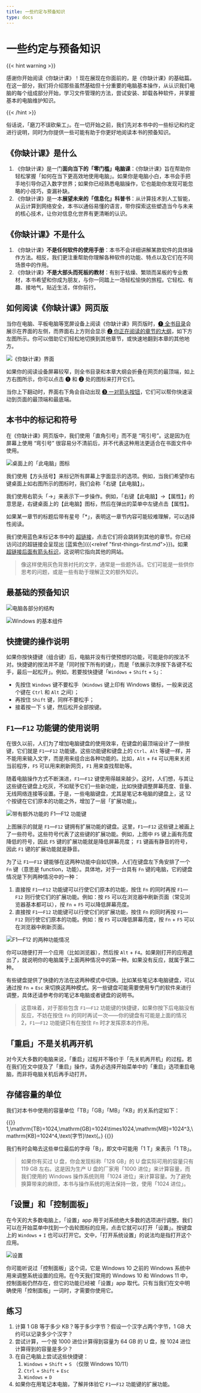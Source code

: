 ```yaml
---
title: 一些约定与预备知识
type: docs
---
```


# 一些约定与预备知识

{{< hint warning >}}

感谢你开始阅读《你缺计课》！现在展现在你面前的，是《你缺计课》的基础篇。在这一部分，我们将介绍那些虽然基础但十分重要的电脑基本操作，从认识我们电脑的每个组成部分开始，学习文件管理的方法，尝试安装、卸载各种软件，并掌握基本的电脑维护知识。

{{< /hint >}}

俗话说，「磨刀不误砍柴工」。在一切开始之前，我们先对本书中的一些标记和约定进行说明，同时为你提供一些可能有助于你更好地阅读本书的预备知识。

## 《你缺计课》是什么

1. 《你缺计课》是一门**面向当下的「零门槛」电脑课**：《你缺计课》旨在帮助你轻松掌握「如何在当下更高效地使用电脑」。如果你是电脑小白，本书会手把手地引导你迈入数字世界；如果你已经熟悉电脑操作，它也能助你发现可能忽略的小技巧，查漏补缺。
2. 《你缺计课》是一本**展望未来的「信息化」科普书**：从计算技术到人工智能，从云计算到网络安全，本书以通俗易懂的语言，带你探索这些塑造当今与未来的核心技术，让你对信息化世界有更清晰的认识。

## 《你缺计课》不是什么

1. 《你缺计课》**不是任何软件的使用手册**：本书不会详细讲解某款软件的具体操作方法。相反，我们更注重帮助你理解各种软件的功能、特点以及它们在不同场景中的作用。
2. 《你缺计课》**不是大部头而死板的教材**：有别于枯燥、繁琐而呆板的专业教材，本书希望和你成为朋友，与你一同踏上一场轻松愉快的旅程。它轻松、有趣、接地气，贴近生活，伴你前行。

## 如何阅读《你缺计课》网页版

当你在电脑、平板电脑等宽屏设备上阅读《你缺计课》网页版时，<u>➊ 全书目录</u>会展示在界面的左侧，而界面右上方则会显示 <u>➋ 你正在阅读的章节的大纲</u>，如下方左图所示。你可以借助它们轻松地切换到其他章节，或快速地翻到本章的其他地方。

![《你缺计课》界面](first-things-first/Missing_homepages.png#center)

如果你的阅读设备屏幕较窄，则全书目录和本章大纲会折叠在网页的最顶端，如上方右图所示，你可以点击 ➊ 和 ➋ 处的图标来打开它们。

当你上下翻动时，界面右下角会自动出现 <u>➌ 一对箭头按钮</u>，它们可以帮你快速滚动到页面的最顶端和最底端。

## 本书中的标记和符号

在《你缺计课》网页版中，我们使用「直角引号」而不是 “弯引号”。这是因为在屏幕上使用 “弯引号” 很容易分不清前后，并不代表这种用法更适合在书面文件中使用。

![桌面上的「此电脑」图标](first-things-first/This_PC.png#floatright)

我们使用【方头括号】来标记所有屏幕上字面显示的选项。例如，当我们希望你右键桌面上如右图所示的图标时，我们会称「右键【此电脑】」。

我们使用右箭头「→」来表示下一步操作。例如，「右键【此电脑】→【属性】」的意思是，右键桌面上的【此电脑】图标，然后在弹出的菜单中左键点击【属性】。

如果某一章节的标题后带有星号「*」，表明这一章节内容可能较难理解，可以选择性阅读。

我们使用蓝色来标记本书中的 <a href="javascript:void(0);">超链接</a>，点击它们将会跳转到其他的章节。你已经访问过的超链接会呈现出 [蓝紫色]({{<relref "first-things-first.md">}})。如果 [超链接后面有箭头标识](https://baike.baidu.com/item/%E7%BD%91%E7%AB%99%E9%93%BE%E6%8E%A5/8916094)，这说明它指向其他的网站。

> 像这样使用灰色背景衬托的文字，通常是一些题外话。它们可能是一些供你思考的问题，或是一些有助于理解正文的额外知识。
>

## 最基础的预备知识

![电脑各部分的结构](first-things-first/Simple_Computer.png#center)

![Windows 的基本组件](first-things-first/Simple_Windows.png#center)

## 快捷键的操作说明

如果你按快捷键（组合键）后，电脑并没有行使预想的功能，可能是你的按法不对。快捷键的按法并不是「同时按下所有的键」，而是「依展示次序按下各键不松手，最后一起松开」。例如，若要按快捷键「`Windows` + `Shift` + `S`」：

- 先按住 `Windows` 键不要松手（`Windows` 键上印有 Windows 徽标，一般来说这个键在 `Ctrl` 和 `Alt` 之间）；
- 再按住 `Shift` 键，同样不要松手；
- 接着按一下 `S` 键，然后松开全部按键。

## `F1`—`F12` 功能键的使用说明

在很久以前，人们为了增加电脑键盘的使用效率，在键盘的最顶端设计了一排按键，它们就是 `F1`—`F12` 功能键。这些功能键和键盘上的 `Ctrl`、`Alt` 等键一样，并不能用来输入文字，而是用来组合出各种功能的。比如，`Alt` + `F4` 可以用来关闭当前程序，`F5` 可以用来刷新网页，`F1` 用来查找帮助等。

随着电脑操作方式不断演进，`F1`—`F12` 键使用得越来越少。这时，人们想，与其让这些键在键盘上吃灰，不如赋予它们一些新功能，比如快捷调整屏幕亮度、音量、无线网络连接等设置。于是，一些电脑键盘，尤其是笔记本电脑的键盘上，这 12 个按键在它们原本的功能之外，增加了一层「扩展功能」。

![带有额外功能的 `F1`—`F12` 功能键](first-things-first/F1_to_F12_keys_with_extra_functions.png#center)

上图展示的就是 `F1`—`F12` 键拥有扩展功能的键盘。这里，`F1`—`F12` 这些键上被画上了一些符号。这些符号代表了这些键的扩展功能。例如，上图中 `F5` 键上画有亮度降低的符号，因此 `F5` 键的扩展功能就是降低屏幕亮度； `F1` 键画有静音的符号，因此 `F1` 键的扩展功能就是静音。

为了让 `F1`—`F12` 键能够在这两种功能中自如切换，人们在键盘左下角安排了一个 `Fn` 键（意思是 function，功能）。具体地，对于一台具有 `Fn` 键的电脑，它的键盘情况是下列两种情况中的一种：

1. 直接按 `F1`—`F12` 功能键可以行使它们原本的功能，按住 `Fn` 的同时再按 `F1`—`F12` 则行使它们的扩展功能。例如：按 `F5` 可以在浏览器中刷新页面（常见浏览器基本都可以），按 `Fn` + `F5` 可以降低屏幕亮度。
2. 直接按 `F1`—`F12` 功能键可以行使它们的扩展功能，按住 `Fn` 的同时再按 `F1`—`F12` 则行使它们原本的功能。例如：按 `F5` 可以降低屏幕亮度，按 `Fn` + `F5` 可以在浏览器中刷新页面。

![`F1`—`F12` 的两种功能情况](first-things-first/Fn_functions.png#center)

你可以随便打开一个应用（比如浏览器），然后按 `Alt` + `F4`。如果刚打开的应用退出了，就说明你的电脑属于上面两种情况中的第一种。如果没有反应，就属于第二种。

有些键盘提供了快捷的方法在这两种模式中切换。比如某些笔记本电脑键盘，可以通过按 `Fn` + `Esc` 来切换这两种模式。另一些键盘可能需要使用专门的软件来进行调整，具体还请参考你的笔记本电脑或者键盘的说明书。

> 这意味着，对于那些包含 `F1`—`F12` 功能键的快捷键，如果你按下后电脑没有反应，不妨在按住 `Fn` 的同时再试一次——你的键盘有可能是上面的情况 2，`F1`—`F12` 功能键只有在按住 `Fn` 时才发挥原本的作用。

## 「重启」不是关机再开机

对今天大多数的电脑来说，「重启」过程并不等价于「先关机再开机」的过程。若在我们在文中提及了「重启」操作，请务必选择开始菜单中的「重启」选项重启电脑，而非将电脑关机后再手动打开。

## 存储容量的单位

我们对本书中使用的容量单位「TB」「GB」「MB」「KB」的关系约定如下：

{{<katex display >}}
1\,\mathrm{TB}=1024\,\mathrm{GB}=1024\times1024\,\mathrm{MB}=1024^3\,\mathrm{KB}=1024^4\,\text{字节}\text{。}
{{</katex>}}

我们有时会略去这些单位最后的字母「B」，即文中可能用「1 T」来表示「1 TB」。

> 如果你有买过 U 盘，你会发现标称「128 GB」的 U 盘实际可用的容量只有 119 GB 左右。这是因为生产 U 盘的厂家用「1000 进位」来计算容量，而我们使用的 Windows 操作系统则用「1024 进位」来计算容量。为了避免换算带来的麻烦，本书与操作系统的用法保持一致，使用「1024 进位」。

## 「设置」和「控制面板」

在今天的大多数电脑上，「设置」app 用于对系统绝大多数的选项进行调整。我们可以在开始菜单中找到一个齿轮图标的应用，点击它就可以打开「设置」。按键盘上的 `Windows` + `I` 也可以打开它。文中，「打开系统设置」的说法均是指打开这个应用。

![设置](first-things-first/Settings.png#center)

你可能听说过「控制面板」这个词，它是 Windows 10 之前的 Windows 系统中用来调整系统设置的应用。在今天我们常用的 Windows 10 和 Windows 11 中，控制面板仍然存在，但它的功能已经被「设置」app 取代。只有当我们在文中明确使用「控制面板」一词时，才需要你使用它。

## 练习

1. 计算 1 GB 等于多少 KB？等于多少字节？假设一个汉字占两个字节，1 GB 大约可以记录多少个汉字？
2. 尝试计算，一个按 1000 进位计算得到容量为 64 GB 的 U 盘，按 1024 进位计算得到的容量是多少？
3. 在自己电脑上尝试这些快捷键：
    1. `Windows` + `Shift` + `S` （仅限 Windows 10/11）
    2. `Ctrl` + `Shift` + `Esc`
    3. `Windows` + `D`
4. 如果你在用笔记本电脑，了解并体验它 `F1`—`F12` 功能键的扩展功能。